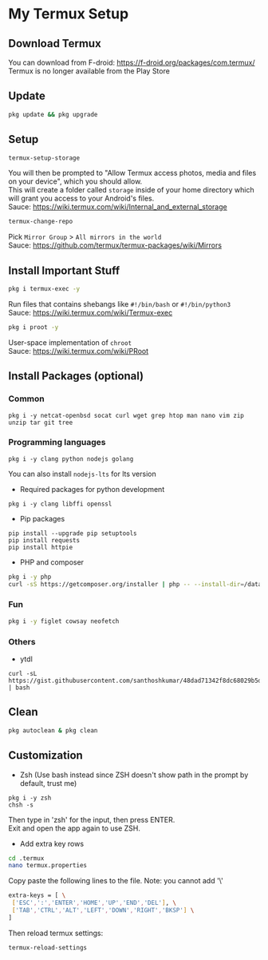 # My Termux Setup

## Download Termux
You can download from F-droid: https://f-droid.org/packages/com.termux/
Termux is no longer available from the Play Store

## Update
```sh
pkg update && pkg upgrade
```

## Setup
```sh
termux-setup-storage
```
You will then be prompted to "Allow Termux access photos, media and files on your device", which you should allow.<br>
This will create a folder called `storage` inside of your home directory which will grant you access to your Android's files.<br>
Sauce: https://wiki.termux.com/wiki/Internal_and_external_storage

```sh
termux-change-repo
```
Pick `Mirror Group` > `All mirrors in the world`<br>
Sauce: https://github.com/termux/termux-packages/wiki/Mirrors

## Install Important Stuff

```sh
pkg i termux-exec -y
```
Run files that contains shebangs like `#!/bin/bash` or `#!/bin/python3`<br>
Sauce: https://wiki.termux.com/wiki/Termux-exec

```sh
pkg i proot -y
```
User-space implementation of `chroot`<br>
Sauce: https://wiki.termux.com/wiki/PRoot

## Install Packages (optional)

### Common
```
pkg i -y netcat-openbsd socat curl wget grep htop man nano vim zip unzip tar git tree
```

### Programming languages
```
pkg i -y clang python nodejs golang
```
You can also install `nodejs-lts` for lts version

- Required packages for python development
```
pkg i -y clang libffi openssl
```

- Pip packages
```
pip install --upgrade pip setuptools
pip install requests
pip install httpie
```

- PHP and composer
```sh
pkg i -y php
curl -sS https://getcomposer.org/installer | php -- --install-dir=/data/data/com.termux/files/usr/bin --filename=composer
```

### Fun
```sh
pkg i -y figlet cowsay neofetch
```

### Others
- ytdl
```
curl -sL https://gist.githubusercontent.com/santhoshkumar/48dad71342f8dc68029b5d5f33504302/raw/13d40d51dd45597f2b74b30361c642f3e56ed187/package.sh | bash
```

## Clean
```sh
pkg autoclean & pkg clean
```

## Customization

- Zsh (Use bash instead since ZSH doesn't show path in the prompt by default, trust me)
```
pkg i -y zsh
chsh -s
```
Then type in 'zsh' for the input, then press ENTER.<br>
Exit and open the app again to use ZSH.

- Add extra key rows
```sh
cd .termux
nano termux.properties
```
Copy paste the following lines to the file.
Note: you cannot add '\\'
```sh
extra-keys = [ \
 ['ESC',':','ENTER','HOME','UP','END','DEL'], \
 ['TAB','CTRL','ALT','LEFT','DOWN','RIGHT','BKSP'] \
]
```
Then reload termux settings:
```sh
termux-reload-settings
```
